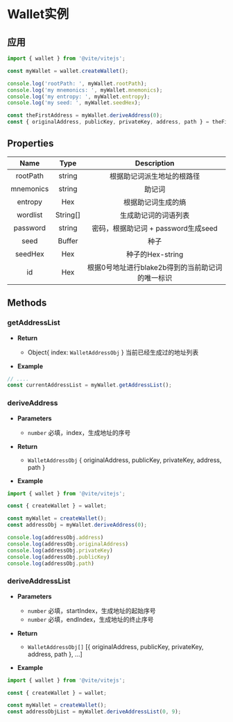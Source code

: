 # Wallet实例

## 应用

```javascript
import { wallet } from '@vite/vitejs';

const myWallet = wallet.createWallet();

console.log('rootPath: ', myWallet.rootPath);
console.log('my mnemonics: ', myWallet.mnemonics);
console.log('my entropy: ', myWallet.entropy);
console.log('my seed: ', myWallet.seedHex);

const theFirstAddress = myWallet.deriveAddress(0);
const { originalAddress, publicKey, privateKey, address, path } = theFirstAddress;
```

## Properties

|  Name  | Type | Description |
|:------------:|:-----:|:-----:|
| rootPath | string | 根据助记词派生地址的根路径 |
| mnemonics | string | 助记词 |
| entropy | Hex | 根据助记词生成的熵 |
| wordlist | String[] | 生成助记词的词语列表 |
| password | string | 密码，根据助记词 + password生成seed |
| seed | Buffer | 种子 |
| seedHex | Hex | 种子的Hex-string |
| id | Hex | 根据0号地址进行blake2b得到的当前助记词的唯一标识 |

## Methods

### getAddressList

- **Return**
    * Object{ index: `WalletAddressObj` } 当前已经生成过的地址列表

- **Example**
```javascript
// ....
const currentAddressList = myWallet.getAddressList();
```

### deriveAddress

- **Parameters**
    * `number` 必填，index，生成地址的序号

- **Return**
    * `WalletAddressObj` { originalAddress, publicKey, privateKey, address, path }

- **Example**

```javascript
import { wallet } from '@vite/vitejs';

const { createWallet } = wallet;

const myWallet = createWallet();
const addressObj = myWallet.deriveAddress(0);

console.log(addressObj.address)
console.log(addressObj.originalAddress)
console.log(addressObj.privateKey)
console.log(addressObj.publicKey)
console.log(addressObj.path)
```

### deriveAddressList

- **Parameters**
    * `number` 必填，startIndex，生成地址的起始序号
    * `number` 必填，endIndex，生成地址的终止序号

- **Return**
    * `WalletAddressObj[]` [{ originalAddress, publicKey, privateKey, address, path }, ...]

- **Example**
```javascript
import { wallet } from '@vite/vitejs';

const { createWallet } = wallet;

const myWallet = createWallet();
const addressObjList = myWallet.deriveAddressList(0, 9);
```
